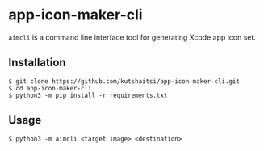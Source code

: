 # app-icon-maker-cli

`aimcli` is a command line interface tool for generating Xcode app icon set.

## Installation

```
$ git clone https://github.com/kutshaitsi/app-icon-maker-cli.git
$ cd app-icon-maker-cli
$ python3 -m pip install -r requirements.txt
```

## Usage

```
$ python3 -m aimcli <target image> <destination>
```
